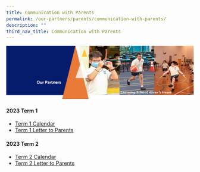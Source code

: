 ```yaml
---
title: Communication with Parents
permalink: /our-partners/parents/communication-with-parents/
description: ""
third_nav_title: Communication with Parents
---
```

<img src="/images/OurPartners.png">
<h4><strong>2023 Term 1</strong></h4>
<ul>
<li><a href="/files/Term%201%20Student%20Calendar%202023.pdf" target="_blank" rel="noopener">Term 1 Calendar</a></li>
<li><a href="/files/Letter%20to%20Parents/1%20Term%201%20letter%20From%20the%20Desk%20of%20the%20Principal_9th%20January%202023.pdf" target="_blank" rel="noopener">Term 1 Letter to Parents</a></li>
</ul>
<h4><strong>2023 Term 2</strong></h4>
<ul>
<li><a href="/files/term%202%20student%20calendar%202023.pdf" target="_blank" rel="noopener">Term 2 Calendar</a></li>
<li><a href="/files/2%20Term%202%20letter%20From%20the%20Desk%20of%20the%20Principal_19th%20March%202023.pdf" target="_blank" rel="noopener">Term 2&nbsp;Letter to Parents</a></li>
</ul>
